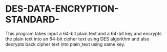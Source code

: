 # DES-DATA-ENCRYPTION-STANDARD-
This program takes input a 64-bit plain text and a 64-bit key and encrypts the plain text into an 64-bit cipher text using DES algorithm and also decrypts back cipher text into plain_text using same key.
